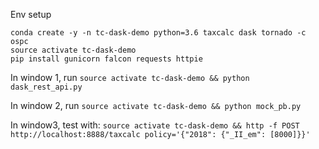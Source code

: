 Env setup
```
conda create -y -n tc-dask-demo python=3.6 taxcalc dask tornado -c ospc
source activate tc-dask-demo
pip install gunicorn falcon requests httpie
```

In window 1, run
`source activate tc-dask-demo && python dask_rest_api.py`

In window 2, run
`source activate tc-dask-demo && python mock_pb.py`

In window3, test with:
`source activate tc-dask-demo && http -f POST http://localhost:8888/taxcalc policy='{"2018": {"_II_em": [8000]}}'`
